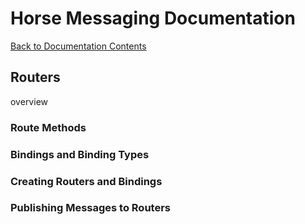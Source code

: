# Horse Messaging Documentation

[Back to Documentation Contents](README.md)

## Routers

overview

### Route Methods

### Bindings and Binding Types

### Creating Routers and Bindings

### Publishing Messages to Routers

